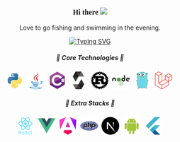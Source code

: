 <h3 align="center" style="font-family: Poppins;">
Hi there <img src="https://media.giphy.com/media/hvRJCLFzcasrR4ia7z/giphy.gif" width="28">
</h3>

<p align="center">Love to go fishing and swimming in the evening.</p>

<p align="center">
    <a href="https://git.io/typing-svg">
        <img src="https://readme-typing-svg.herokuapp.com?font=Poppins&weight=500&size=40&pause=1000&color=F7B92E&center=true&random=true&width=600&height=100&lines=Backend+Engineer;Blockchain+Developer;Technical+Leader;Project+Manager;Full+Stack+Engineer" alt="Typing SVG" />
    </a>
</p>


<p align="center">
<h5 align="center"> 🧠 Core Technologies 🧠 </h5>
<p align="center">
    <img src="https://github.com/devicons/devicon/blob/master/icons/python/python-original.svg" title="Python"
        alt="Python" width="40" height="40" />&nbsp;
    <img src="https://github.com/devicons/devicon/blob/master/icons/java/java-original.svg" title="Java"
        alt="Java" width="40" height="40" />&nbsp;
    <img src="https://github.com/devicons/devicon/blob/master/icons/csharp/csharp-original.svg" title="C#"
        alt="C#" width="40" height="40" />&nbsp;
    <img src="https://github.com/devicons/devicon/blob/master/icons/solidity/solidity-original.svg"
        title="Solidity" alt="Solidity" width="40" height="40" />&nbsp;
    <img src="https://github.com/devicons/devicon/blob/master/icons/rust/rust-original.svg" title="Rust"
        alt="Rust" width="40" height="40" />&nbsp;
    <img src="https://github.com/devicons/devicon/blob/master/icons/nodejs/nodejs-original-wordmark.svg"
        title="Nodejs" alt="Nodejs" width="40" height="40" />&nbsp;
    <img src="https://github.com/devicons/devicon/blob/master/icons/go/go-original.svg" title="Go" alt="Go"
        width="40" height="40" />&nbsp;
    <img src="https://github.com/devicons/devicon/blob/master/icons/laravel/laravel-original.svg"
        title="Laravel" alt="Laravel" width="40" height="40" />&nbsp;
</p>
</p>

<p align="center">
<h5 align="center"> 🚨 Extra Stacks 🚨 </h5>
<p align="center">
    <img src="https://github.com/devicons/devicon/blob/master/icons/react/react-original-wordmark.svg"
        title="React" alt="React" width="40" height="40" />&nbsp;
    <img src="https://github.com/devicons/devicon/blob/master/icons/vuejs/vuejs-original.svg" title="Vue.js"
        alt="Vue.js" width="40" height="40" />&nbsp;
    <img src="https://github.com/devicons/devicon/blob/master/icons/angular/angular-original.svg"
        title="Angular" alt="Angular" width="40" height="40" />&nbsp;
    <img src="https://github.com/devicons/devicon/blob/master/icons/php/php-original.svg" title="PHP" alt="PHP"
        width="40" height="40" />&nbsp;
    <img src="https://github.com/devicons/devicon/blob/master/icons/nextjs/nextjs-original.svg" title="Next.js"
        alt="Next.js" width="40" height="40" />&nbsp;
    <img src="https://github.com/devicons/devicon/blob/master/icons/android/android-original.svg"
        title="Android" alt="Android" width="40" height="40" />&nbsp;
    <img src="https://github.com/devicons/devicon/blob/master/icons/flutter/flutter-original.svg"
        title="Flutter" alt="Flutter" width="40" height="40" />&nbsp;
</p>
</p>